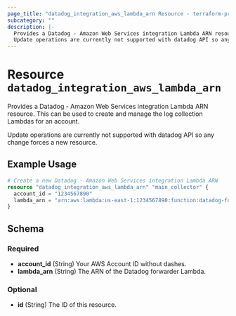 ```yaml
---
page_title: "datadog_integration_aws_lambda_arn Resource - terraform-provider-datadog"
subcategory: ""
description: |-
  Provides a Datadog - Amazon Web Services integration Lambda ARN resource. This can be used to create and manage the log collection Lambdas for an account.
  Update operations are currently not supported with datadog API so any change forces a new resource.
---
```


# Resource `datadog_integration_aws_lambda_arn`

Provides a Datadog - Amazon Web Services integration Lambda ARN resource. This can be used to create and manage the log collection Lambdas for an account.

Update operations are currently not supported with datadog API so any change forces a new resource.

## Example Usage

```terraform
# Create a new Datadog - Amazon Web Services integration Lambda ARN
resource "datadog_integration_aws_lambda_arn" "main_collector" {
  account_id = "1234567890"
  lambda_arn = "arn:aws:lambda:us-east-1:1234567890:function:datadog-forwarder-Forwarder"
}
```

## Schema

### Required

- **account_id** (String) Your AWS Account ID without dashes.
- **lambda_arn** (String) The ARN of the Datadog forwarder Lambda.

### Optional

- **id** (String) The ID of this resource.



